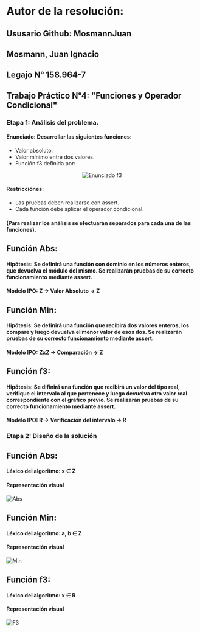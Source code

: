 # **Autor de la resolución:** 

## **Ususario Github:** MosmannJuan

## Mosmann, Juan Ignacio

## **Legajo N°** 158.964-7

## **Trabajo Práctico N°4:** "Funciones y Operador Condicional"
  
### **Etapa 1: Análisis del problema.**

#### **Enunciado:** Desarrollar las siguientes funciones: 
- Valor absoluto.
- Valor mínimo entre dos valores.
- Función f3 definida por:

<center>

![Enunciado f3](https://user-images.githubusercontent.com/63465251/83682639-96292380-a5ba-11ea-8615-946ff11e15ae.jpg)

</center>

#### Restricciónes: 
- Las pruebas deben realizarse con assert.
- Cada función debe aplicar el operador condicional.

#### (Para realizar los análisis se efectuarán separados para cada una de las funciones).

## **Función Abs:**

#### Hipótesis: Se definirá una función con dominio en los números enteros, que devuelva el módulo del mismo. Se realizarán pruebas de su correcto funcionamiento mediante assert.

#### Modelo IPO: Z → Valor Absoluto → Z

## **Función Min:**

#### Hipótesis: Se definirá una función que recibirá dos valores enteros, los compare y luego devuelva el menor valor de esos dos. Se realizarán pruebas de su correcto funcionamiento mediante assert.

#### Modelo IPO: ZxZ → Comparación → Z

## **Función f3:**

#### Hipótesis: Se difinirá una función que recibirá un valor del tipo real, verifique el intervalo al que pertenece y luego devuelva otro valor real correspondiente con el gráfico previo. Se realizarán pruebas de su correcto funcionamiento mediante assert.

#### Modelo IPO: R → Verificación del intervalo → R

### **Etapa 2: Diseño de la solución**

## **Función Abs:**

#### Léxico del algoritmo: x ∈ Z

#### Representación visual 

<p align="center">

![Abs](https://user-images.githubusercontent.com/63465251/83683032-1ea7c400-a5bb-11ea-849e-e6abae5ea228.jpg)

</p>

## **Función Min:**

#### Léxico del algoritmo: a, b ∈ Z

#### Representación visual 

<p align="center">

![Min](https://user-images.githubusercontent.com/63465251/83683093-37b07500-a5bb-11ea-8b31-cb2b4c14c4c0.jpg)

</p>

## **Función f3:**

#### Léxico del algoritmo: x ∈ R

#### Representación visual 

<p align:"center">

![F3](https://user-images.githubusercontent.com/63465251/83683152-50b92600-a5bb-11ea-9ac0-555cc7b15c75.jpg)

</p>
